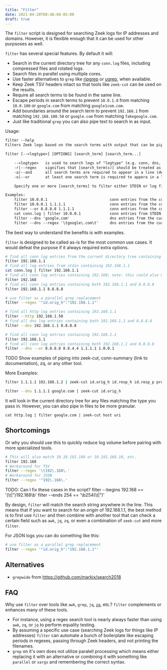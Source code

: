 ```yaml
---
title: "Filter"
date: 2021-04-28T08:48:04-05:00
draft: true
---
```


The `filter` script is designed for searching Zeek logs for IP addresses and domains. However, it is flexible enough that it can be used for other purpsoses as well. 

`filter` has several special features. By default it will:
- Search in the current directory tree for any `conn.log` files, including compressed files and rotated logs.
- Search files in parallel using multiple cores.
- Use faster alternatives to `grep` like [ripgrep](https://github.com/BurntSushi/ripgrep) or [ugrep](https://github.com/Genivia/ugrep), when available.
- Keep Zeek TSV headers intact so that tools like `zeek-cut` can be used on the results.
- Require all search terms to be found in the same line.
- Escape periods in search terms to prevent `10.0.1.0` from matching `10.0.100` or `google.com` from matching `google1com.com`.
- Add boundaries around the search term to prevent `192.168.1` from matching `192.168.100.50` or `google.com` from matching `fakegoogle.com`.
- Just like traditional `grep` you can also pipe text to search in as input.

Usage: 

```txt
filter --help
Filters Zeek logs based on the search terms with output that can be piped to zeek-cut or other tools that can read Zeek logs.

filter [--<logtype>] [OPTIONS] [search_term] [search_term...]

    --<logtype>   is used to search logs of "logtype" (e.g. conn, dns, etc) in the current directory tree (default: conn)
    -r|--regex    signifies that [search_term(s)] should be treated as regexes
    -a|--and      all search terms are required to appear in a line (default)
    -o|--or       at least one search term is required to appera in a line

    Specify one or more [search_terms] to filter either STDIN or log files. Lines must match all search terms.

Examples:
    filter 10.0.0.1                            conn entries from the current directory tree that match the IP
    filter 10.0.0.1 1.1.1.1                    conn entries from the current directory tree that match the pair of IPs
    filter --or 8.8.8.8 1.1.1.1                conn entries from the current directory tree that match either of IPs
    cat conn.log | filter 10.0.0.1             conn entries from STDIN that match the IP
    filter --dns 'google.com'                  dns entries from the current directory tree that match the domain or any subdomains
    filter --dns --regex '\tgoogle\.com\t'     dns entries from the current directory tree that match the regex

```

The best way to understand the benefits is with examples.

`filter` is designed to be called as-is for the most common use cases. It would defeat the purpose if it always required extra options.

```bash
# find all conn log entries from the current directory tree containing 192.168.1.1
filter 192.168.1.1
# find all log entries from stdin containing 192.168.1.1
cat conn.log | filter 192.168.1.1
# find all conn log entries containing 192.168; note: this could also match 10.10.192.168
filter 192.168
# find all conn log entries containing both 192.168.1.1 and 8.8.8.8
filter 192.168.1.1 8.8.8.8
```

```bash
# use filter as a parallel grep replacement
filter --regex '"id.orig_h":"192.168.1.1"'
```

```bash
# find all http log entries containing 192.168.1.1
filter --http 192.168.1.50
# find all dns log entries containing both 192.168.1.1 and 8.8.8.8
filter --dns 192.168.1.1 8.8.8.8
```

```bash
# find all conn log entries containing 192.168.1.1
filter 192.168.1.1
# find all conn log entries containing both 192.168.1.1 and 8.8.8.8
filter --dns --or 8.8.8.8 8.8.4.4 1.1.1.1 1.0.0.1
```

TODO
Show examples of piping into zeek-cut, conn-summary (link to documentation), zq, or any other tool.

More Examples:

```bash
filter 1.1.1.1 192.168.1.2 | zeek-cut id.orig_h id.resp_h id.resp_p proto service
```

```bash
filter --dns 1.1.1.1 google.com | zeek-cut id.orig_h
```

It will look in the current directory tree for any files matching the type you pass in. However, you can also pipe in files to be more granular.

```
cat http.log | filter google.com | zeek-cut host uri
```

## Shortcomings
Or why you should use this to quickly reduce log volume before pairing with more specialized tools.

```bash
# This will also match 10.10.192.168 or 10.192.168.10, etc.
filter 192.168
# Workaround for TSV
filter --regex '\t192\.168\.'
# Workaround for JSON
filter --regex '"192\.168\.'
```

TODO: Can I fix these cases in the script?
filter --begins 192.168 == '(\t|")192\.168\b'
filter --ends 254 == '\b254(\t|")'

By design, `filter` will match the search string anywhere in the line. This means that if you want to search for an _origin_ of 192.168.1.1, the best method is to first use `filter` and then combine with another tool that can check a certain field such as `awk`, `jq`, `zq`, or even a combination of `zeek-cut` and more `filter`. 

For JSON logs you can do something like this:
```bash
# use filter as a parallel grep replacement
filter --regex '"id.orig_h":"192.168.1.1"'
```

## Alternatives
- `grepwide` from https://github.com/markjx/search2018

## FAQ

Why use `filter` over tools like `awk`, `grep`, `jq`, [`zq`](https://github.com/brimdata/zed/blob/main/cmd/zed/README.md#zq), etc.? `filter` complements or enhances many of these tools. 
- For instance, using a regex search tool is nearly always faster than using `awk`, `zq`, or `jq` to perform equality testing. 
- By assuming a specific use case (searching Zeek logs for things like IP addresses) `filter` can automate a bunch of boilerplate like escaping periods in regexes, passing through Zeek headers, and not printing the filenames.
- `grep` on it's own does not utilize paralell processing which means either replacing it with an alternative or combining it with something like `parallel` or `xargs` and remembering the correct syntax.
